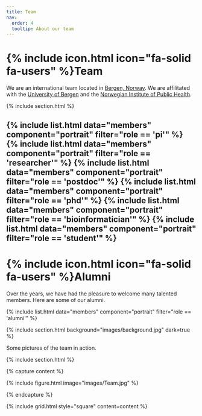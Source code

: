 ```yaml
---
title: Team
nav:
  order: 4
  tooltip: About our team
---
```


# {% include icon.html icon="fa-solid fa-users" %}Team

We are an international team located in [Bergen, Norway](https://en.wikipedia.org/wiki/Bergen). We are affilitated with the [University of Bergen](www.uib.no) and the [Norwegian Institute of Public Health](fhi.no).

{% include section.html %}

{% include list.html data="members" component="portrait" filter="role == 'pi'" %}
{% include list.html data="members" component="portrait" filter="role == 'researcher'" %}
{% include list.html data="members" component="portrait" filter="role == 'postdoc'" %}
{% include list.html data="members" component="portrait" filter="role == 'phd'" %}
{% include list.html data="members" component="portrait" filter="role == 'bioinformatician'" %}
{% include list.html data="members" component="portrait" filter="role == 'student'" %}
---

# {% include icon.html icon="fa-solid fa-users" %}Alumni

Over the years, we have had the pleasure to welcome many talented members. Here are some of our alumni.

{% include list.html data="members" component="portrait" filter="role == 'alumni'" %}

{% include section.html background="images/background.jpg" dark=true %}

Some pictures of the team in action.

{% include section.html %}

{% capture content %}

{% include figure.html image="images/Team.jpg" %}

{% endcapture %}

{% include grid.html style="square" content=content %}
